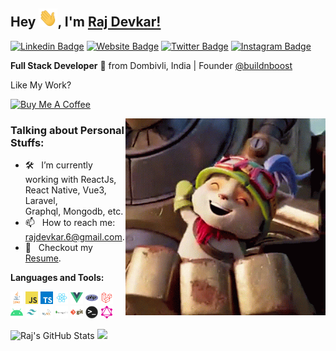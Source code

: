 ## Hey <img src="https://raw.githubusercontent.com/rajdevkar/rajdevkar/master/assets/Hi.gif" width="30px">, I'm [Raj Devkar!](https://github.com/rajdevkar)

[![Linkedin Badge](https://img.shields.io/badge/-LinkedIn-0e76a8?style=flat-square&logo=Linkedin&logoColor=white)](https://linkedin.com/in/rajdevkar)
[![Website Badge](https://img.shields.io/badge/Website-3b5998?style=flat-square&logo=google-chrome&logoColor=white)](https://www.rajdevkar.dev/)
[![Twitter Badge](https://img.shields.io/badge/-Twitter-00acee?style=flat-square&logo=Twitter&logoColor=white)](https://twitter.com/rajdevkar99)
[![Instagram Badge](https://img.shields.io/badge/-Instagram-e4405f?style=flat-square&logo=Instagram&logoColor=white)](https://instagram.com/rajdevkar99/)

**Full Stack Developer** 🚀 from Dombivli, India | Founder [@buildnboost](https://www.buildnboost.com)

Like My Work?

<a href="https://www.buymeacoffee.com/rajdevkar" target="_blank"><img src="https://cdn.buymeacoffee.com/buttons/v2/default-blue.png" alt="Buy Me A Coffee" height="60px" width="217px" ></a>

<img width="320" align="right" alt="GIF" src="https://raw.githubusercontent.com/rajdevkar/rajdevkar/master/assets/teemo-hi.gif" />

### Talking about Personal Stuffs:

- 🛠 &nbsp; I’m currently working with ReactJs, React Native, Vue3, Laravel, <br /> Graphql, Mongodb, etc.
- 📫 &nbsp; How to reach me: [rajdevkar.6@gmail.com](mailto:rajdevkar@gmail.com).
- 📝 &nbsp; Checkout my [Resume](https://github.com/rajdevkar/rajdevkar/master/resume.pdf).


**Languages and Tools:**  

<code><img height="20" src="https://raw.githubusercontent.com/github/explore/80688e429a7d4ef2fca1e82350fe8e3517d3494d/topics/java/java.png"></code>
<code><img height="20" src="https://raw.githubusercontent.com/github/explore/80688e429a7d4ef2fca1e82350fe8e3517d3494d/topics/javascript/javascript.png"></code>
<code><img height="20" src="https://raw.githubusercontent.com/github/explore/80688e429a7d4ef2fca1e82350fe8e3517d3494d/topics/typescript/typescript.png"></code>
<code><img height="20" src="https://raw.githubusercontent.com/github/explore/80688e429a7d4ef2fca1e82350fe8e3517d3494d/topics/react/react.png"></code>
<code><img height="20" src="https://raw.githubusercontent.com/github/explore/80688e429a7d4ef2fca1e82350fe8e3517d3494d/topics/vue/vue.png"></code>
<code><img height="20" src="https://raw.githubusercontent.com/github/explore/80688e429a7d4ef2fca1e82350fe8e3517d3494d/topics/php/php.png"></code>
<code><img height="20" src="https://raw.githubusercontent.com/github/explore/80688e429a7d4ef2fca1e82350fe8e3517d3494d/topics/laravel/laravel.png"></code>
<code><img height="20" src="https://raw.githubusercontent.com/github/explore/80688e429a7d4ef2fca1e82350fe8e3517d3494d/topics/android/android.png"></code> 
<code><img height="20" src="https://raw.githubusercontent.com/github/explore/80688e429a7d4ef2fca1e82350fe8e3517d3494d/topics/tailwind/tailwind.png"></code>
<code><img height="20" src="https://raw.githubusercontent.com/github/explore/80688e429a7d4ef2fca1e82350fe8e3517d3494d/topics/mysql/mysql.png"></code>
<code><img height="20" src="https://raw.githubusercontent.com/github/explore/80688e429a7d4ef2fca1e82350fe8e3517d3494d/topics/mongodb/mongodb.png"></code>
<code><img height="20" src="https://raw.githubusercontent.com/github/explore/80688e429a7d4ef2fca1e82350fe8e3517d3494d/topics/git/git.png"></code>
<code><img height="20" src="https://raw.githubusercontent.com/github/explore/80688e429a7d4ef2fca1e82350fe8e3517d3494d/topics/terminal/terminal.png"></code> 
<code><img height="20" src="https://raw.githubusercontent.com/github/explore/80688e429a7d4ef2fca1e82350fe8e3517d3494d/topics/graphql/graphql.png"></code> 

<img src="https://github-readme-stats.vercel.app/api?username=rajdevkar&show_icons=true&hide_border=true&count_private=true&theme=radical" alt="Raj's GitHub Stats">

<img height="180em" src="https://github-readme-streak-stats.herokuapp.com/?user=rajdevkar&hide_border=true&theme=radical" />
